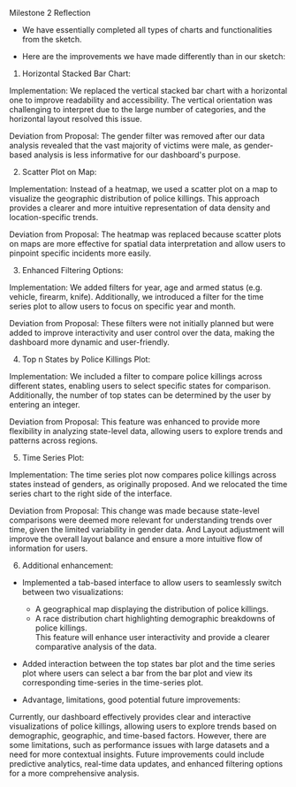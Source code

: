 Milestone 2 Reflection

- We have essentially completed all types of charts and functionalities from the sketch.

- Here are the improvements we have made differently than in our sketch:  

1. Horizontal Stacked Bar Chart:  

Implementation: We replaced the vertical stacked bar chart with a horizontal one to improve readability and accessibility. The vertical orientation was challenging to interpret due to the large number of categories, and the horizontal layout resolved this issue.  

Deviation from Proposal: The gender filter was removed after our data analysis revealed that the vast majority of victims were male, as gender-based analysis is less informative for our dashboard's purpose.  

2. Scatter Plot on Map:  

Implementation: Instead of a heatmap, we used a scatter plot on a map to visualize the geographic distribution of police killings. This approach provides a clearer and more intuitive representation of data density and location-specific trends.  

Deviation from Proposal: The heatmap was replaced because scatter plots on maps are more effective for spatial data interpretation and allow users to pinpoint specific incidents more easily.  

3. Enhanced Filtering Options:  

Implementation: We added filters for year, age and armed status (e.g. vehicle, firearm, knife). Additionally, we introduced a filter for the time series plot to allow users to focus on specific year and month.  

Deviation from Proposal: These filters were not initially planned but were added to improve interactivity and user control over the data, making the dashboard more dynamic and user-friendly.  

4. Top n States by Police Killings Plot:  

Implementation: We included a filter to compare police killings across different states, enabling users to select specific states for comparison. Additionally, the number of top states can be determined by the user by entering an integer.  

Deviation from Proposal: This feature was enhanced to provide more flexibility in analyzing state-level data, allowing users to explore trends and patterns across regions.  

5. Time Series Plot:  

Implementation: The time series plot now compares police killings across states instead of genders, as originally proposed. And we relocated the time series chart to the right side of the interface.   

Deviation from Proposal: This change was made because state-level comparisons were deemed more relevant for understanding trends over time, given the limited variability in gender data. And Layout adjustment will improve the overall layout balance and ensure a more intuitive flow of information for users.  

6. Additional enhancement:  

  - Implemented a tab-based interface to allow users to seamlessly switch between two visualizations:
    - A geographical map displaying the distribution of police killings.  
    - A race distribution chart highlighting demographic breakdowns of police killings.   
  This feature will enhance user interactivity and provide a clearer comparative analysis of the data.  

  - Added interaction between the top states bar plot and the time series plot where users can select a bar from the bar plot and view its corresponding time-series in the time-series plot.  

- Advantage, limitations, good potential future improvements:  

Currently, our dashboard effectively provides clear and interactive visualizations of police killings, allowing users to explore trends based on demographic, geographic, and time-based factors. However, there are some limitations, such as performance issues with large datasets and a need for more contextual insights. Future improvements could include predictive analytics, real-time data updates, and enhanced filtering options for a more comprehensive analysis.